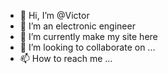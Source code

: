 - 👋 Hi, I’m @Victor
- 👀 I’m an electronic engineer
- 🌱 I’m currently make my site here
- 💞️ I’m looking to collaborate on ...
- 📫 How to reach me ...

<!---
VicKoz/VicKoz is a ✨ special ✨ repository because its `README.md` (this file) appears on your GitHub profile.
You can click the Preview link to take a look at your changes.
--->
